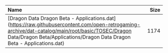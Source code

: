 |Name|Size|
|:---|---:|
|[Dragon Data Dragon Beta - Applications.dat](https://raw.githubusercontent.com/open-retrogaming-archive/dat-catalog/main/root/basic/TOSEC/Dragon Data/Dragon Beta/Applications/Dragon Data Dragon Beta - Applications.dat)|1174|
